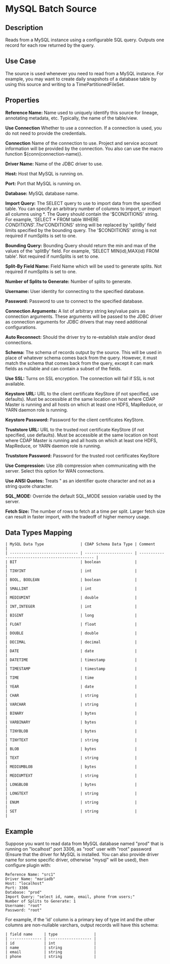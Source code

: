 # MySQL Batch Source


Description
-----------
Reads from a MySQL instance using a configurable SQL query.
Outputs one record for each row returned by the query.


Use Case
--------
The source is used whenever you need to read from a MySQL instance. For example, you may want
to create daily snapshots of a database table by using this source and writing to
a TimePartitionedFileSet.


Properties
----------
**Reference Name:** Name used to uniquely identify this source for lineage, annotating metadata, etc.
Typically, the name of the table/view.

**Use Connection** Whether to use a connection. If a connection is used, you do not need to provide the credentials.

**Connection** Name of the connection to use. Project and service account information will be provided by the connection.
You also can use the macro function ${conn(connection-name)}.

**Driver Name:** Name of the JDBC driver to use.

**Host:** Host that MySQL is running on.

**Port:** Port that MySQL is running on.

**Database:** MySQL database name.

**Import Query:** The SELECT query to use to import data from the specified table.
You can specify an arbitrary number of columns to import, or import all columns using \*. The Query should
contain the '$CONDITIONS' string. For example, 'SELECT * FROM table WHERE $CONDITIONS'.
The '$CONDITIONS' string will be replaced by 'splitBy' field limits specified by the bounding query.
The '$CONDITIONS' string is not required if numSplits is set to one.

**Bounding Query:** Bounding Query should return the min and max of the values of the 'splitBy' field.
For example, 'SELECT MIN(id),MAX(id) FROM table'. Not required if numSplits is set to one.

**Split-By Field Name:** Field Name which will be used to generate splits. Not required if numSplits is set to one.

**Number of Splits to Generate:** Number of splits to generate.

**Username:** User identity for connecting to the specified database.

**Password:** Password to use to connect to the specified database.

**Connection Arguments:** A list of arbitrary string key/value pairs as connection arguments. These arguments
will be passed to the JDBC driver as connection arguments for JDBC drivers that may need additional configurations.

**Auto Reconnect:** Should the driver try to re-establish stale and/or dead connections.

**Schema:** The schema of records output by the source. This will be used in place of whatever schema comes
back from the query. However, it must match the schema that comes back from the query,
except it can mark fields as nullable and can contain a subset of the fields.

**Use SSL:** Turns on SSL encryption. The connection will fail if SSL is not available.

**Keystore URL:** URL to the client certificate KeyStore (if not specified, use defaults). Must be accessible at the
same location on host where CDAP Master is running and all hosts on which at least one HDFS, MapReduce, or YARN daemon
role is running.

**Keystore Password:** Password for the client certificates KeyStore.

**Truststore URL:** URL to the trusted root certificate KeyStore (if not specified, use defaults). Must be accessible at
the same location on host where CDAP Master is running and all hosts on which at least one HDFS, MapReduce, or YARN
daemon role is running.

**Truststore Password:** Password for the trusted root certificates KeyStore

**Use Compression:** Use zlib compression when communicating with the server. Select this option for WAN
connections.

**Use ANSI Quotes:** Treats " as an identifier quote character and not as a string quote character.

**SQL_MODE:** Override the default SQL_MODE session variable used by the server.

**Fetch Size:** The number of rows to fetch at a time per split. Larger fetch size can result in faster import,
with the tradeoff of higher memory usage.

Data Types Mapping
----------

    | MySQL Data Type                | CDAP Schema Data Type | Comment                                            |
    | ------------------------------ | --------------------- | -------------------------------------------------- |
    | BIT                            | boolean               |                                                    |
    | TINYINT                        | int                   |                                                    |
    | BOOL, BOOLEAN                  | boolean               |                                                    |
    | SMALLINT                       | int                   |                                                    |
    | MEDIUMINT                      | double                |                                                    |
    | INT,INTEGER                    | int                   |                                                    |
    | BIGINT                         | long                  |                                                    |
    | FLOAT                          | float                 |                                                    |
    | DOUBLE                         | double                |                                                    |
    | DECIMAL                        | decimal               |                                                    |
    | DATE                           | date                  |                                                    |
    | DATETIME                       | timestamp             |                                                    |
    | TIMESTAMP                      | timestamp             |                                                    |
    | TIME                           | time                  |                                                    |
    | YEAR                           | date                  |                                                    |
    | CHAR                           | string                |                                                    |
    | VARCHAR                        | string                |                                                    |
    | BINARY                         | bytes                 |                                                    |
    | VARBINARY                      | bytes                 |                                                    |
    | TINYBLOB                       | bytes                 |                                                    |
    | TINYTEXT                       | string                |                                                    |
    | BLOB                           | bytes                 |                                                    |
    | TEXT                           | string                |                                                    |
    | MEDIUMBLOB                     | bytes                 |                                                    |
    | MEDIUMTEXT                     | string                |                                                    |
    | LONGBLOB                       | bytes                 |                                                    |
    | LONGTEXT                       | string                |                                                    |
    | ENUM                           | string                |                                                    |
    | SET                            | string                |                                                    |


Example
------
Suppose you want to read data from MySQL database named "prod" that is running on "localhost" port 3306,
as "root" user with "root" password (Ensure that the driver for MySQL is installed. You can also provide 
driver name for some specific driver, otherwise "mysql" will be used),  then configure plugin with: 


```
Reference Name: "src1"
Driver Name: "mariadb"
Host: "localhost"
Port: 3306
Database: "prod"
Import Query: "select id, name, email, phone from users;"
Number of Splits to Generate: 1
Username: "root"
Password: "root"
```  

For example, if the 'id' column is a primary key of type int and the other columns are
non-nullable varchars, output records will have this schema:

    | field name     | type                |
    | -------------- | ------------------- |
    | id             | int                 |
    | name           | string              |
    | email          | string              |
    | phone          | string              |
